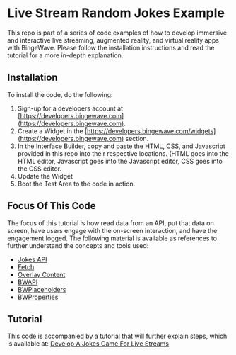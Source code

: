 # Live Stream Random Jokes Example
This repo is part of a series of code examples of how to develop immersive and interactive live streaming, augmented reality, and virtual reality apps with BingeWave. Please follow the installation instructions and read the tutorial for a more in-depth explanation.

## Installation
To install the code, do the following:
1. Sign-up for a developers account at [https://developers.bingewave.com](https://developers.bingewave.com).
2. Create a Widget in the [https://developers.bingewave.com/widgets](https://developers.bingewave.com) section.
3. In the Interface Builder, copy and paste the HTML, CSS, and Javascript provided in this repo into their respective locations. (HTML goes into the HTML editor, Javascript goes into the Javascript editor, CSS goes into the CSS editor.
4. Update the Widget
5. Boot the Test Area to the code in action.

## Focus Of This Code
The focus of this tutorial is how read data from an API, put that data on screen, have users engage with the on-screen interaction, and have the engagement logged. The following material is available as references to further understand the concepts and tools used:

- [Jokes API](https://sv443.net/jokeapi/v2/)
- [Fetch](https://developer.mozilla.org/en-US/docs/Web/API/Fetch_API/Using_Fetch)
- [Overlay Content](https://developers.bingewave.com/docs/onscreen#content)
- [BWAPI](https://developers.bingewave.com/javascript/bwapi)
- [BWPlaceholders](https://developers.bingewave.com/javascript/placeholders)
- [BWProperties](https://developers.bingewave.com/javascript/bwproperties)

## Tutorial

This code is accompanied by a tutorial that will further explain steps, which is available at: [Develop A Jokes Game For Live Streams](https://medium.com/bingewave/develop-a-jokes-game-for-live-streams-148b0b80d3f1)

